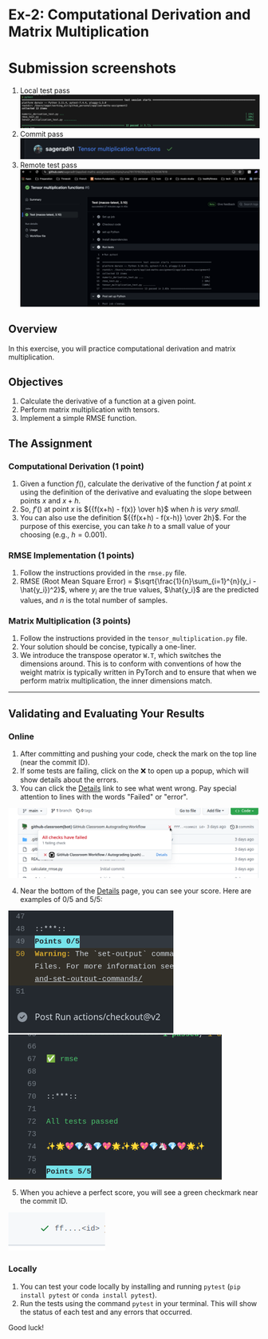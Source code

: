 # Ex-2: Computational Derivation and Matrix Multiplication

# Submission screenshots
1. Local test pass
![Alt text](<locally_test_passed.png>)
2. Commit pass
![Alt text](<commit_passed.png>)
3. Remote test pass
![Alt text](<remotely_test_passed.png>)

## Overview
In this exercise, you will practice computational derivation and matrix multiplication.

## Objectives
1. Calculate the derivative of a function at a given point.
2. Perform matrix multiplication with tensors.
3. Implement a simple RMSE function.

## The Assignment

### Computational Derivation (1 point)
1. Given a function $f()$, calculate the derivative of the function $f$ at point $x$ using the definition of the derivative and evaluating the slope between points $x$ and $x+h$.
2. So, $f'()$ at point $x$ is ${{f(x+h) - f(x)} \over h}$ when $h$ is _very small_.
3. You can also use the definition ${{f(x+h) - f(x-h)} \over 2h}$. For the purpose of this exercise, you can take $h$ to a small value of your choosing (e.g., $h=0.001$).

### RMSE Implementation (1 points)
1. Follow the instructions provided in the `rmse.py` file.
2. RMSE (Root Mean Square Error) = $\sqrt{\frac{1}{n}\sum_{i=1}^{n}(y_i - \hat{y_i})^2}$, where $y_i$ are the true values, $\hat{y_i}$ are the predicted values, and $n$ is the total number of samples.

### Matrix Multiplication (3 points)
1. Follow the instructions provided in the `tensor_multiplication.py` file.
2. Your solution should be concise, typically a one-liner.
3. We introduce the transpose operator `W.T`, which switches the dimensions around. This is to conform with conventions of how the weight matrix is typically written in PyTorch and to ensure that when we perform matrix multiplication, the inner dimensions match.

---

## Validating and Evaluating Your Results

### Online
1. After committing and pushing your code, check the mark on the top line (near the commit ID).
2. If some tests are failing, click on the ❌ to open up a popup, which will show details about the errors.
3. You can click the [Details]() link to see what went wrong. Pay special attention to lines with the words "Failed" or "error".

![screnshot](images/details_screenshot.png)

4. Near the bottom of the [Details]() page, you can see your score. Here are examples of 0/5 and 5/5:

![score](images/score.png) ![success](images/success.png)

5. When you achieve a perfect score, you will see a green checkmark near the commit ID.

![green](images/green.png)

### Locally
1. You can test your code locally by installing and running `pytest` (`pip install pytest` or `conda install pytest`).
2. Run the tests using the command `pytest` in your terminal. This will show the status of each test and any errors that occurred.

Good luck!